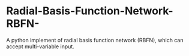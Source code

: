 # Radial-Basis-Function-Network-RBFN-
A python implement of radial basis function network (RBFN), which can accept multi-variable input.
